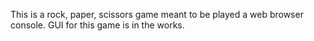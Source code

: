 This is a rock, paper, scissors game meant to be played a web browser console.
GUI for this game is in the works.